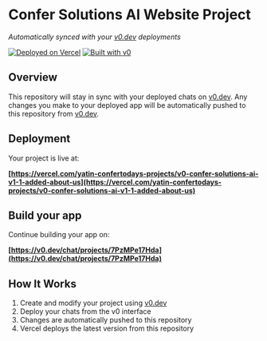# Confer Solutions AI Website Project

*Automatically synced with your [v0.dev](https://v0.dev) deployments*

[![Deployed on Vercel](https://img.shields.io/badge/Deployed%20on-Vercel-black?style=for-the-badge&logo=vercel)](https://vercel.com/yatin-confertodays-projects/v0-confer-solutions-ai-v1-1-added-about-us)
[![Built with v0](https://img.shields.io/badge/Built%20with-v0.dev-black?style=for-the-badge)](https://v0.dev/chat/projects/7PzMPe17Hda)

## Overview

This repository will stay in sync with your deployed chats on [v0.dev](https://v0.dev).
Any changes you make to your deployed app will be automatically pushed to this repository from [v0.dev](https://v0.dev).

## Deployment

Your project is live at:

**[https://vercel.com/yatin-confertodays-projects/v0-confer-solutions-ai-v1-1-added-about-us](https://vercel.com/yatin-confertodays-projects/v0-confer-solutions-ai-v1-1-added-about-us)**

## Build your app

Continue building your app on:

**[https://v0.dev/chat/projects/7PzMPe17Hda](https://v0.dev/chat/projects/7PzMPe17Hda)**

## How It Works

1. Create and modify your project using [v0.dev](https://v0.dev)
2. Deploy your chats from the v0 interface
3. Changes are automatically pushed to this repository
4. Vercel deploys the latest version from this repository
